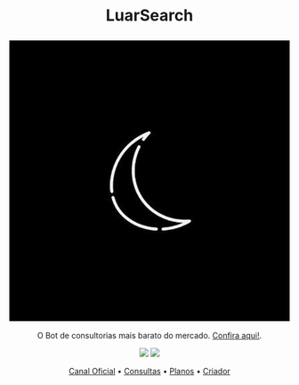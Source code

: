 # <p align="center">LuarSearch

<p align="center">
  <img src="https://github.com/LuarSearch/LuarSearch/blob/main/IMG_20220603_230913_187.jpg">
</p>

<p align="center">O Bot de consultorias mais barato do mercado. <a href="https://t.me/luarsearchbot">Confira aqui!</a>.

<div align="center">
  <img src="https://img.shields.io/badge/Ruby-CC342D?style=for-the-badge&logo=ruby&logoColor=white">
  <img src="https://img.shields.io/badge/Python-14354C?style=for-the-badge&logo=python&logoColor=white">

<p align="center">
  <a href="https://t.me/luarsearchxd">Canal Oficial</a> •
  <a href="https://github.com/LuarSearch/LuarSearch/consultas/main.md">Consultas</a> •
  <a href="https://github.com/LuarSearch/LuarSearch/planos.md">Planos</a> •
  <a href="https://github.com/Kiny-Kiny">Criador</a>
</p>
